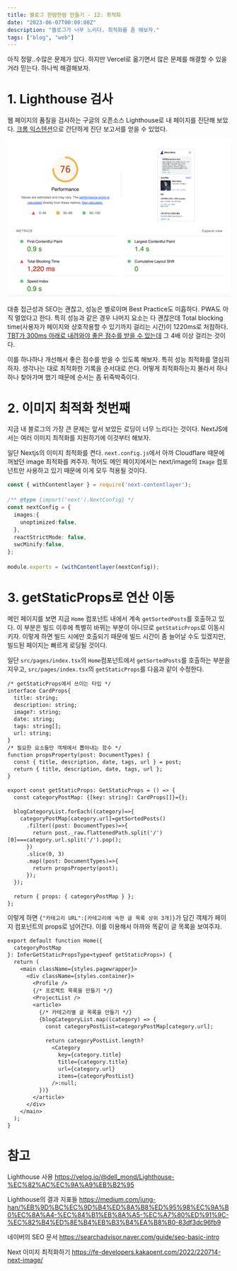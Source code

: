 ```yaml
---
title: 블로그 한땀한땀 만들기 - 12. 최적화
date: "2023-06-07T00:00:00Z"
description: "블로그가 너무 느리다. 최적화를 좀 해보자."
tags: ["blog", "web"]
---
```


아직 정말..수많은 문제가 있다. 하지만 Vercel로 옮기면서 많은 문제를 해결할 수 있을 거라 믿는다. 하나씩 해결해보자.

# 1. Lighthouse 검사

웹 페이지의 품질을 검사하는 구글의 오픈소스 Lighthouse로 내 페이지를 진단해 보았다. [크롬 익스텐션](https://chrome.google.com/webstore/detail/lighthouse/blipmdconlkpinefehnmjammfjpmpbjk)으로 간단하게 진단 보고서를 얻을 수 있었다.

![lighthouse 첫번째 결과](./lighthouse-result-first.png)

대충 접근성과 SEO는 괜찮고, 성능은 별로이며 Best Practice도 미흡하다. PWA도 아직 멀었다고 한다. 특히 성능과 같은 경우 나머지 요소는 다 괜찮은데 Total blocking time(사용자가 페이지와 상호작용할 수 있기까지 걸리는 시간)이 1220ms로 처참하다. [TBT가 300ms 아래로 내려와야 좋은 점수를 받을 수 있는데](https://web.dev/tbt/#%EC%A2%8B%EC%9D%80-tbt-%EC%A0%90%EC%88%98%EB%8A%94-%EB%AC%B4%EC%97%87%EC%9D%B8%EA%B0%80%EC%9A%94) 그 4배 이상 걸리는 것이다.

이를 하나하나 개선해서 좋은 점수를 받을 수 있도록 해보자. 특히 성능 최적화를 열심히 하자. 생각나는 대로 최적화한 기록을 순서대로 쓴다. 어떻게 최적화하는지 몰라서 하나하나 찾아가며 했기 때문에 순서는 좀 뒤죽박죽이다.

# 2. 이미지 최적화 첫번째

지금 내 블로그의 가장 큰 문제는 앞서 보았든 로딩이 너무 느리다는 것이다. NextJS에서는 여러 이미지 최적화를 지원하기에 이것부터 해보자.

일단 Nextjs의 이미지 최적화를 켠다. `next.config.js`에서 아까 Cloudflare 때문에 꺼놨던 image 최적화를 켜주자. 적어도 메인 페이지에서는 next/image의 `Image` 컴포넌트만 사용하고 있기 때문에 이게 모두 적용될 것이다.

```ts
const { withContentlayer } = require('next-contentlayer');

/** @type {import('next').NextConfig} */
const nextConfig = {
  images:{
    unoptimized:false,
  },
  reactStrictMode: false,
  swcMinify:false,
};

module.exports = (withContentlayer(nextConfig));
```

# 3. getStaticProps로 연산 이동

메인 페이지를 보면 지금 `Home` 컴포넌트 내에서 계속 `getSortedPosts`를 호출하고 있다. 이 부분은 빌드 이후에 특별히 바뀌는 부분이 아니므로 `getStaticProps`로 이동시키자. 이렇게 하면 빌드 시에만 호출되기 때문에 빌드 시간이 좀 늘어날 수도 있겠지만, 빌드된 페이지는 빠르게 로딩될 것이다.

일단 `src/pages/index.tsx`의 `Home`컴포넌트에서 `getSortedPosts`를 호출하는 부분을 지우고, `src/pages/index.tsx`의 `getStaticProps`를 다음과 같이 수정한다.

```tsx
/* getStaticProps에서 쓰이는 타입 */
interface CardProps{
  title: string;
  description: string;
  image?: string;
  date: string;
  tags: string[];
  url: string;
}
/* 필요한 요소들만 객체에서 뽑아내는 함수 */
function propsProperty(post: DocumentTypes) {
  const { title, description, date, tags, url } = post;
  return { title, description, date, tags, url };
}

export const getStaticProps: GetStaticProps = () => {
  const categoryPostMap: {[key: string]: CardProps[]}={};

  blogCategoryList.forEach((category)=>{
    categoryPostMap[category.url]=getSortedPosts()
      .filter((post: DocumentTypes)=>{
        return post._raw.flattenedPath.split('/')[0]===category.url.split('/').pop();
      })
      .slice(0, 3)
      .map((post: DocumentTypes)=>{
        return propsProperty(post);
      });
  });

  return { props: { categoryPostMap } };
};
```

이렇게 하면 `{"카테고리 URL":[카테고리에 속한 글 목록 상위 3개]}`가 담긴 객체가 페이지 컴포넌트의 props로 넘어간다. 이를 이용해서 아까와 똑같이 글 목록을 보여주자.

```tsx
export default function Home({
  categoryPostMap
}: InferGetStaticPropsType<typeof getStaticProps>) {
  return (
    <main className={styles.pagewrapper}>
      <div className={styles.container}>
        <Profile />
        {/* 프로젝트 목록을 만들기 */}
        <ProjectList />
        <article>
          {/* 카테고리별 글 목록을 만들기 */}
          {blogCategoryList.map((category) => {
            const categoryPostList=categoryPostMap[category.url];

            return categoryPostList.length?
              <Category 
                key={category.title} 
                title={category.title} 
                url={category.url} 
                items={categoryPostList}
              />:null;
          })}
        </article>
      </div>
    </main>
  );
}
```

# 참고

Lighthouse 사용 https://velog.io/@dell_mond/Lighthouse-%EC%82%AC%EC%9A%A9%EB%B2%95

Lighthouse의 결과 지표들 https://medium.com/jung-han/%EB%9D%BC%EC%9D%B4%ED%8A%B8%ED%95%98%EC%9A%B0%EC%8A%A4-%EC%84%B1%EB%8A%A5-%EC%A7%80%ED%91%9C-%EC%82%B4%ED%8E%B4%EB%B3%B4%EA%B8%B0-83df3dc96fb9

네이버의 SEO 문서 https://searchadvisor.naver.com/guide/seo-basic-intro

Next 이미지 최적화하기 https://fe-developers.kakaoent.com/2022/220714-next-image/